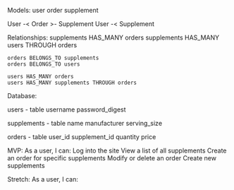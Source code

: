 Models:
    user
    order
    supplement

User -< Order >- Supplement
User -< Supplement

Relationships:
    supplements HAS_MANY orders
    supplements HAS_MANY users THROUGH orders

    orders BELONGS_TO supplements
    orders BELONGS_TO users

    users HAS_MANY orders
    users HAS_MANY supplements THROUGH orders


Database:

users - table
    username
    password_digest

supplements - table
	name
	manufacturer
    serving_size

orders - table
	user_id
	supplement_id
	quantity
	price


MVP: As a user, I can:
    Log into the site
    View a list of all supplements
    Create an order for specific supplements
    Modify or delete an order
    Create new supplements

Stretch: As a user, I can:
    



